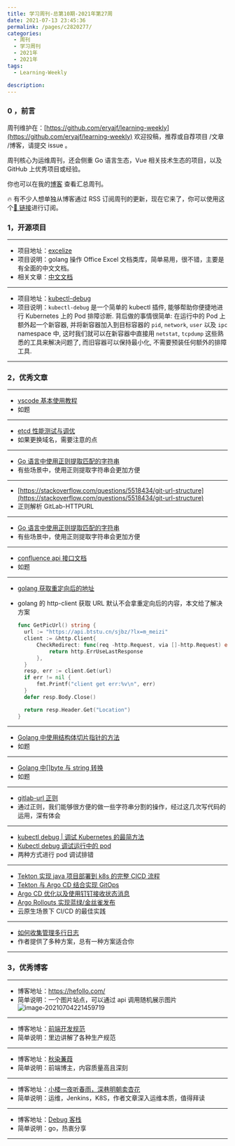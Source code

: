 ```yaml
---
title: 学习周刊-总第10期-2021年第27周
date: 2021-07-13 23:45:36
permalink: /pages/c2820277/
categories:
  - 周刊
  - 学习周刊
  - 2021年
  - 2021年
tags:
  - Learning-Weekly

description:
---
```


### 0 ，前言

周刊维护在：[https://github.com/eryajf/learning-weekly](https://github.com/eryajf/learning-weekly) 欢迎投稿，推荐或自荐项目 /文章 /博客，请提交 issue 。

周刊核心为运维周刊，还会侧重 Go 语言生态，Vue 相关技术生态的项目，以及 GitHub 上优秀项目或经验。

你也可以在我的[博客](https://wiki.eryajf.net/learning-weekly/) 查看汇总周刊。

🔥 有不少人想单独从博客通过 RSS 订阅周刊的更新，现在它来了，你可以使用这个[🔗 链接](https://wiki.eryajf.net/learning-weekly.xml)进行订阅。

### 1，开源项目

---

- 项目地址：[excelize](https://github.com/360EntSecGroup-Skylar/excelize)
- 项目说明：golang 操作 Office Excel 文档类库，简单易用，很不错，主要是有全面的中文文档。
- 相关文章：[中文文档](https://xuri.me/excelize/zh-hans/)

---

- 项目地址：[kubectl-debug](https://github.com/aylei/kubectl-debug)
- 项目说明：`kubectl-debug` 是一个简单的 kubectl 插件, 能够帮助你便捷地进行 Kubernetes 上的 Pod 排障诊断. 背后做的事情很简单: 在运行中的 Pod 上额外起一个新容器, 并将新容器加入到目标容器的 `pid`, `network`, `user` 以及 `ipc` namespace 中, 这时我们就可以在新容器中直接用 `netstat`, `tcpdump` 这些熟悉的工具来解决问题了, 而旧容器可以保持最小化, 不需要预装任何额外的排障工具.

---

### 2，优秀文章

---

- [vscode 基本使用教程](https://www.xiebruce.top/1719.html)
- 如题

---

- [etcd 性能测试与调优](https://mp.weixin.qq.com/s/W7GzRMtVS6YWHP89bLUDpA)
- 如果更换域名，需要注意的点

---

- [Go 语言中使用正则提取匹配的字符串](https://www.flysnow.org/2018/02/09/go-regexp-extract-text.html)
- 有些场景中，使用正则提取字符串会更加方便

---

- [https://stackoverflow.com/questions/5518434/git-url-structure](https://stackoverflow.com/questions/5518434/git-url-structure)
- 正则解析 GitLab-HTTPURL

---

- [Go 语言中使用正则提取匹配的字符串](https://www.flysnow.org/2018/02/09/go-regexp-extract-text.html)
- 有些场景中，使用正则提取字符串会更加方便

---

- [confluence api 接口文档](https://developer.atlassian.com/cloud/confluence/rest/api-group-content---children-and-descendants/#api-api-content-pageid-move-position-targetid-put)
- 如题

---

- [golang 获取重定向后的地址](https://www.cnblogs.com/xiaohunshi/p/12244962.html)
- golang 的 http-client 获取 URL 默认不会拿重定向后的内容，本文给了解决方案

  ```go
  func GetPicUrl() string {
  	url := "https://api.btstu.cn/sjbz/?lx=m_meizi"
  	client := &http.Client{
  		CheckRedirect: func(req -http.Request, via []-http.Request) error {
  			return http.ErrUseLastResponse
  		},
  	}
  	resp, err := client.Get(url)
  	if err != nil {
  		fmt.Printf("client get err:%v\n", err)
  	}
  	defer resp.Body.Close()

  	return resp.Header.Get("Location")
  }
  ```

---

- [Golang 中使用结构体切片指针的方法](https://www.perfcode.com/p/golang-struct-slice-pointer.html)
- 如题

---

- [Golang 中[]byte 与 string 转换](https://segmentfault.com/a/1190000037679588)
- 如题

---

- [gitlab-url 正则](https://stackoverflow.com/questions/5518434/git-url-structure)
- 通过正则，我们能够很方便的做一些字符串分割的操作，经过这几次写代码的运用，深有体会

---

- [kubectl debug | 调试 Kubernetes 的最简方法](https://mp.weixin.qq.com/s/8uN2MySGlgxTed5vwqfFlA)
- [Kubectl debug 调试运行中的 pod](https://mp.weixin.qq.com/s/ehZKQ_WZY4_QOT6Cx5TbTA)
- 两种方式进行 pod 调试排错

---

- [Tekton 实现 java 项目部署到 k8s 的完整 CICD 流程](https://cloud.tencent.com/developer/article/1815076)
- [Tekton 与 Argo CD 结合实现 GitOps](https://mp.weixin.qq.com/s/8jCdM3w3rDpAxLuDkLHn8g)
- [Argo CD 优化以及使用钉钉接收状态消息](https://mp.weixin.qq.com/s/D0tO2B-IQvzmZAL_v2p2bQ)
- [Argo Rollouts 实现蓝绿/金丝雀发布](https://mp.weixin.qq.com/s/vTzrNUrG3UvAIQUfbSruow)
- 云原生场景下 CI/CD 的最佳实践

---

- [如何收集管理多行日志](https://www.qikqiak.com/post/collect-multiline-logs/)
- 作者提供了多种方案，总有一种方案适合你

---

### 3，优秀博客

---

- 博客地址：https://hefollo.com/
- 简单说明：一个图片站点，可以通过 api 调用随机展示图片
  ![image-20210704221459719](http://t.eryajf.net/imgs/2021/09/e74b2eec5bd459dc.jpg)

---

- 博客地址：[前端开发规范](https://standard.zhangling.me/)
- 简单说明：里边讲解了各种生产规范

---

- 博客地址：[秋染蒹葭](https://zhyjor.github.io/)
- 简单说明：前端博主，内容质量高且深刻

---

- 博客地址：[小楼一夜听春雨，深巷明朝卖杏花](https://blog.csdn.net/qq_34556414)
- 简单说明：运维，Jenkins，K8S，作者文章深入运维本质，值得拜读

---

- 博客地址：[Debug 客栈](https://www.debuginn.cn/)
- 简单说明：go，热衷分享

---
